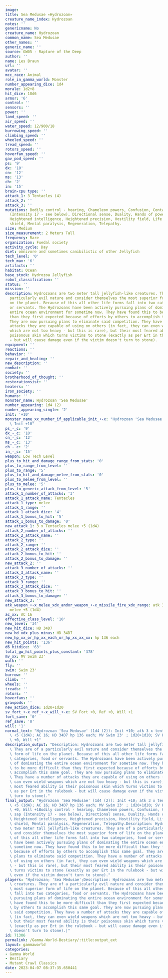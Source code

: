 ```yaml
---
image: 
title: Sea Medusae «Hydrozoan»
creature_name_index: Hydrozoan
notes: ''
genericname: No
creature_name: Hydrozoan
common_name: Sea Medusae
other_names: ''
generic_name: ''
source: GW05 - Rapture of the Deep
author: ''
name: Les Braun
url: ''
avatar: ''
mcc_race: Animal
role_in_gamma_world: Monster
number_appearing_dice: 1d4
morale: 1d2+8
hit_dice: 18d6
armor: '6'
control: ''
sensors: ''
power: ''
land_speed: ''
air_speed: ''
water_speed: 12/900/18
burrowing_speed: ''
climbing_speed: ''
wheeled_speed: ''
tread_speed: ''
rotors_speed: ''
hoverfan_speed: ''
gav_pod_speed: ''
ps: '9'
dx: '10'
cn: '12'
ms: '13'
ch: '2'
in: '15'
brain-cpu type: ''
attack_1: 3 Tentacles (4)
attack_2: ''
attack_3: ''
mutations: Bodily control - hearing, Chameleon powers, Confusion, Contact poison sap
  (Intensity 17 - see below), Directional sense, Duality, Hands of power - electrical,
  Heightened intelligence, Heightened precision, Hostility field, Life leech, Mental
  shield, Mental paralysis, Regeneration, Telepathy.
size: Medium
size_measurement: 2 Meters Tall
frequency: Rare
organization: Fuedal society
activity_cycle: Day
diet: omnivore and sometimes canibilistic of other Jellyfish
tech_level: '0'
tech_max: '6'
artifacts: ''
habitat: Ocean
base_stock: Hydrozoa Jellyfish
robot_classification: ''
status: ''
mission: ''
description: Hydrozoans are two meter tall jellyfish-like creatures. They are of a
  particularly evil nature and consider themselves the most superior form of life
  on the planet. Because of this all other life forms fall into two categories, food
  or servants. The Hydrozoans have been actively pursuing plans of dominating the
  entire ocean environment for sometime now. They have found this to be more difficult
  than they first expected because of efforts by others to accomplish this same goal.
  They are now pursuing plans to eliminate said competition. They have a number of
  attacks they are capable of using on others (in fact, they can even wield weapons
  which are not too heavy - but this is rare), but their most feared ability is their
  poisonous skin which turns victims to stone (exactly as per Ert in the rulebook
  - but will cause damage even if the victim doesn't turn to stone).
equipment: ''
reactions: ''
behavior: ''
repair_and_healing: ''
new_description: ''
combat: ''
society: ''
brotherhood_of_thought: ''
restorationsist: ''
healers: ''
iron_society: ''
humans: ''
monster_name: Hydrozoan 'Sea Medusae'
number_appearing: 1d4 (2)
number_appearing_single: '2'
init: '+10'
monster_name_xx_number_if_applicable_init_+-x: "Hydrozoan 'Sea Medusae' (1d4 (2)):\
  \ Init +10"
ps_-_c: '9'
dx_-_c: '10'
cn_-_c: '12'
ms_-_c: '13'
ch_-_c: '2'
in_-_c: '15'
weapon: Low Tech Level
plus_to_hit_and_damage_range_from_stats: '0'
plus_to_range_from_level: ''
plus_to_range: '5'
plus_to_hit_and_damage_melee_from_stats: '0'
plus_to_melee_from_level: ''
plus_to_melee: '5'
plus_to_generic_attack_from_level: '5'
attack_1_number_of_attacks: '3'
attack_1_attack_name: Tentacles
attack_1_type: melee
attack_1_range: ''
attack_1_attack_dice: '4'
attack_1_bonus_to_hit: '5'
attack_1_bonus_to_damage: '0'
new_attack_1: 3 x Tentacles melee +5 (1d4)
attack_2_number_of_attacks: ''
attack_2_attack_name: ''
attack_2_type: ''
attack_2_range: ''
attack_2_attack_dice: ''
attack_2_bonus_to_hit: ''
attack_2_bonus_to_damage: ''
new_attack_2: ''
attack_3_number_of_attacks: ''
attack_3_attack_name: ''
attack_3_type: ''
attack_3_range: ''
attack_3_attack_dice: ''
attack_3_bonus_to_hit: ''
attack_3_bonus_to_damage: ''
new_attack_3: ''
atk_weapon_+-x_melee_xdx_andor_weapon_+-x_missile_fire_xdx_range: atk 3 x tentacles
  melee +5 (1d4)
ac_xx: AC 16
effective_class_level: '10'
new_level: '34'
new_hit_dice: HD 34D7
new_hd_xdx_plus_minus: HD 34D7
new_hp_xx_or_hp_xx_each_or_hp_xx_xx_xx: hp 136 each
new_hit_points: '136'
d6_hitdice: '63'
total_gw_hit_points_plus_constant: '378'
mv_xx: MV Swim 23'
walk: ''
fly: ''
swim: Swim 23'
burrow: ''
climb: ''
wheels: ''
treads: ''
rotors: ''
hoverfans: ''
gravpods: ''
new_action_dice: 1d20+1d20
sv_fort_+-x_ref_+-x_will_+-x: SV Fort +0, Ref +0, Will +1
fort_save: '0'
ref_save: '0'
will: '1'
normal_text: "Hydrozoan 'Sea Medusae' (1d4 (2)): Init +10; atk 3 x tentacles melee\
  \ +5 (1d4); AC 16; HD 34D7 hp 136 each; MV Swim 23' ; 1d20+1d20; SV Fort +0, Ref\
  \ +0, Will +1"
description_output: "Description: Hydrozoans are two meter tall jellyfish-like creatures.\
  \ They are of a particularly evil nature and consider themselves the most superior\
  \ form of life on the planet. Because of this all other life forms fall into two\
  \ categories, food or servants. The Hydrozoans have been actively pursuing plans\
  \ of dominating the entire ocean environment for sometime now. They have found this\
  \ to be more difficult than they first expected because of efforts by others to\
  \ accomplish this same goal. They are now pursuing plans to eliminate said competition.\
  \ They have a number of attacks they are capable of using on others (in fact, they\
  \ can even wield weapons which are not too heavy - but this is rare), but their\
  \ most feared ability is their poisonous skin which turns victims to stone (exactly\
  \ as per Ert in the rulebook - but will cause damage even if the victim doesn't\
  \ turn to stone)."
final_output: "Hydrozoan 'Sea Medusae' (1d4 (2)): Init +10; atk 3 x tentacles melee\
  \ +5 (1d4); AC 16; HD 34D7 hp 136 each; MV Swim 23' ; 1d20+1d20; SV Fort +0, Ref\
  \ +0, Will +1Bodily control - hearing, Chameleon powers, Confusion, Contact poison\
  \ sap (Intensity 17 - see below), Directional sense, Duality, Hands of power - electrical,\
  \ Heightened intelligence, Heightened precision, Hostility field, Life leech, Mental\
  \ shield, Mental paralysis, Regeneration, Telepathy.Description: Hydrozoans are\
  \ two meter tall jellyfish-like creatures. They are of a particularly evil nature\
  \ and consider themselves the most superior form of life on the planet. Because\
  \ of this all other life forms fall into two categories, food or servants. The Hydrozoans\
  \ have been actively pursuing plans of dominating the entire ocean environment for\
  \ sometime now. They have found this to be more difficult than they first expected\
  \ because of efforts by others to accomplish this same goal. They are now pursuing\
  \ plans to eliminate said competition. They have a number of attacks they are capable\
  \ of using on others (in fact, they can even wield weapons which are not too heavy\
  \ - but this is rare), but their most feared ability is their poisonous skin which\
  \ turns victims to stone (exactly as per Ert in the rulebook - but will cause damage\
  \ even if the victim doesn't turn to stone)."
players: "Hydrozoan; 'Sea Medusae';Description: Hydrozoans are two meter tall jellyfish-like\
  \ creatures. They are of a particularly evil nature and consider themselves the\
  \ most superior form of life on the planet. Because of this all other life forms\
  \ fall into two categories, food or servants. The Hydrozoans have been actively\
  \ pursuing plans of dominating the entire ocean environment for sometime now. They\
  \ have found this to be more difficult than they first expected because of efforts\
  \ by others to accomplish this same goal. They are now pursuing plans to eliminate\
  \ said competition. They have a number of attacks they are capable of using on others\
  \ (in fact, they can even wield weapons which are not too heavy - but this is rare),\
  \ but their most feared ability is their poisonous skin which turns victims to stone\
  \ (exactly as per Ert in the rulebook - but will cause damage even if the victim\
  \ doesn't turn to stone).|"
id: 71306
permalink: /Gamma-World-Bestiary/:title:output_ext
layout: gammaworld
categories:
- Gamma World
- Bestiary
- Mutant Crawl Classics
date: 2023-04-07 08:37:35.650441
---
```

